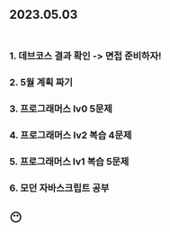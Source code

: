 ## 2023.05.03<br/><br/>

### 1. 데브코스 결과 확인 -> 면접 준비하자!
### 2. 5월 계획 짜기
### 3. 프로그래머스 lv0 5문제
### 4. 프로그래머스 lv2 복습 4문제
### 5. 프로그래머스 lv1 복습 5문제
### 6. 모던 자바스크립트 공부

## 😶
